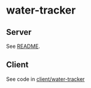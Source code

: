 # water-tracker

## Server

See [README](server/README.md).

## Client

See code in [client/water-tracker](client/water_tracker)